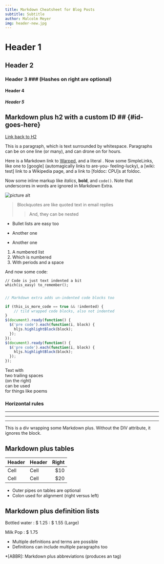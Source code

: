```yaml
---
title: Markdown Cheatsheet for Blog Posts
subtitle: Subtitle
author: Malcolm Meyer
img: header-new.jpg
---
```

# Header 1 #
## Header 2 ##
### Header 3 ###             (Hashes on right are optional)
#### Header 4 ####
##### Header 5 #####

## Markdown plus h2 with a custom ID ##         {#id-goes-here}
[Link back to H2](#id-goes-here)

This is a paragraph, which is text surrounded by whitespace. Paragraphs can be on one
line (or many), and can drone on for hours.  

Here is a Markdown link to [Warped](http://warpedvisions.org), and a literal .
Now some SimpleLinks, like one to [google] (automagically links to are-you-
feeling-lucky), a [wiki: test] link to a Wikipedia page, and a link to
[foldoc: CPU]s at foldoc.  

Now some inline markup like _italics_,  **bold**, and `code()`. Note that underscores in
words are ignored in Markdown Extra.

![picture alt](/trails/images/medium/adena-trail-01.jpg "Title is optional")     

> Blockquotes are like quoted text in email replies
>> And, they can be nested

* Bullet lists are easy too
- Another one
+ Another one

1. A numbered list
2. Which is numbered
3. With periods and a space

And now some code:

    // Code is just text indented a bit
    which(is_easy) to_remember();

~~~javascript

// Markdown extra adds un-indented code blocks too

if (this_is_more_code == true && !indented) {
    // tild wrapped code blocks, also not indented
}
$(document).ready(function() {
  $('pre code').each(function(i, block) {
    hljs.highlightBlock(block);
  });
});
$(document).ready(function() {
  $('pre code').each(function(i, block) {
    hljs.highlightBlock(block);
  });
});

~~~

Text with  
two trailing spaces  
(on the right)  
can be used  
for things like poems  

### Horizontal rules

* * * *
****
--------------------------


<div class="custom-class" markdown="1">
This is a div wrapping some Markdown plus.  Without the DIV attribute, it ignores the
block.
</div>

## Markdown plus tables ##

| Header | Header | Right  |
| ------ | ------ | -----: |
|  Cell  |  Cell  |   $10  |
|  Cell  |  Cell  |   $20  |

* Outer pipes on tables are optional
* Colon used for alignment (right versus left)

## Markdown plus definition lists ##

Bottled water
: $ 1.25
: $ 1.55 (Large)

Milk
Pop
: $ 1.75

* Multiple definitions and terms are possible
* Definitions can include multiple paragraphs too

*[ABBR]: Markdown plus abbreviations (produces an <abbr> tag)
